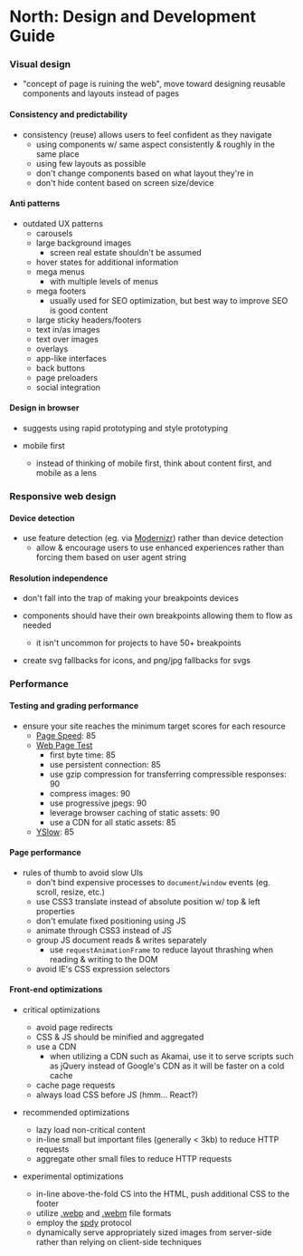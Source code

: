 # North: Design and Development Guide

### Visual design

* "concept of page is ruining the web", move toward designing reusable components and layouts instead of pages

#### Consistency and predictability

* consistency (reuse) allows users to feel confident as they navigate
  - using components w/ same aspect consistently & roughly in the same place
  - using few layouts as possible
  - don't change components based on what layout they're in
  - don't hide content based on screen size/device

#### Anti patterns

* outdated UX patterns
  - carousels
  - large background images
    + screen real estate shouldn't be assumed
  - hover states for additional information
  - mega menus
    + with multiple levels of menus
  - mega footers
    + usually used for SEO optimization, but best way to improve SEO is good content
  - large sticky headers/footers
  - text in/as images
  - text over images
  - overlays
  - app-like interfaces
  - back buttons
  - page preloaders
  - social integration

#### Design in browser

* suggests using rapid prototyping and style prototyping

* mobile first
  - instead of thinking of mobile first, think about content first, and mobile as a lens


### Responsive web design

#### Device detection
* use feature detection (eg. via [Modernizr](http://modernizr.com/)) rather than device detection
  - allow & encourage users to use enhanced experiences rather than forcing them based on user agent string

#### Resolution independence

* don't fall into the trap of making your breakpoints devices

* components should have their own breakpoints allowing them to flow as needed
  - it isn't uncommon for projects to have 50+ breakpoints

* create svg fallbacks for icons, and png/jpg fallbacks for svgs


### Performance

#### Testing and grading performance

* ensure your site reaches the minimum target scores for each resource
  - [Page Speed](https://developers.google.com/speed/pagespeed/insights): 85
  - [Web Page Test](http://www.webpagetest.org/)
    + first byte time: 85
    + use persistent connection: 85
    + use gzip compression for transferring compressible responses: 90
    + compress images: 90
    + use progressive jpegs: 90
    + leverage browser caching of static assets: 90
    + use a CDN for all static assets: 85
  - [YSlow](http://developer.yahoo.com/yslow/): 85

#### Page performance

* rules of thumb to avoid slow UIs
  - don't bind expensive processes to `document`/`window` events (eg. scroll, resize, etc.)
  - use CSS3 translate instead of absolute position w/ top & left properties
  - don't emulate fixed positioning using JS
  - animate through CSS3 instead of JS
  - group JS document reads & writes separately
    + use `requestAnimationFrame` to reduce layout thrashing when reading & writing to the DOM
  - avoid IE's CSS expression selectors

#### Front-end optimizations

* critical optimizations
  - avoid page redirects
  - CSS & JS should be minified and aggregated
  - use a CDN
    + when utilizing a CDN such as Akamai, use it to serve scripts such as jQuery instead of Google's CDN as it will be faster on a cold cache
  - cache page requests
  - always load CSS before JS (hmm... React?)

* recommended optimizations
  - lazy load non-critical content
  - in-line small but important files (generally < 3kb) to reduce HTTP requests
  - aggregate other small files to reduce HTTP requests

* experimental optimizations
  - in-line above-the-fold CS into the HTML, push additional CSS to the footer
  - utilize [.webp](https://developers.google.com/speed/webp/) and [.webm](http://www.webmproject.org/) file formats
  - employ the [spdy](http://www.chromium.org/spdy/spdy-whitepaper) protocol
  - dynamically serve appropriately sized images from server-side rather than relying on client-side techniques

